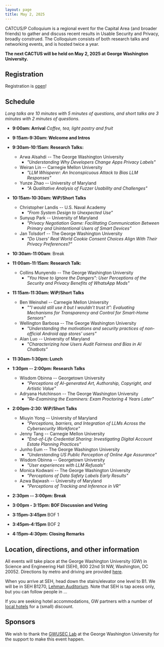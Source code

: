 ```yaml
---
layout: page
title: May 2, 2025
---
```


CATCUS/P Colloquium is a regional event for the Capital Area (and broader friends) to gather and discuss recent results in Usable Security and Privacy, broadly construed. The Colloquium consists of both research talks and networking events, and is hosted twice a year.

**The next CACTUS will be held on May 2, 2025 at George Washington University.**

## Registration

Registration is [open](https://forms.gle/VdRcT1Zcpky4HuXJ6)! 


## Schedule 

*Long talks are 10 minutes with 5 minutes of questions, and short talks are 3 minutes with 2 minutes of questions.*


* **9:00am: Arrival** 
*Coffee, tea, light pastry and fruit* 

* **9:15am-9:30am: Welcome and Intros**

* **9:30am-10:15am: Research Talks:**
  * Arwa Alsahdi -- The George Washington University
    * *"Understanding Why Developers Change Apps Privacy Labels"*
  * Weiran Lin -- Carnegie Mellon University
    * *"LLM Whisperer: An Inconspicuous Attack to Bias LLM Responses"*
  * Yunze Zhao -- University of Maryland
    * *"A Qualitative Analysis of Fuzzer Usability and Challenges"*

* **10:15am-10:30am: WiP/Short Talks**
  * Christopher Landis -- U.S. Naval Academy
    * *"From System Design to Unexpected Use"*
  * Sunyup Park -- University of Maryland
    * *"Privacy Negotiation Game: Facilitating Communication Between Primary and Unintentional Users of Smart Devices"*
  * Jan Tolsdorf -- The George Washington University
    * *"Do Users' Real World Cookie Consent Choices Align With Their Privacy Preferences?"*
  
* **10:30am-11:00am**: Break

* **11:00am-11:15am: Research Talk:**
  * Collins Munyendo -- The George Washington University
    * *"You Have to Ignore the Dangers": User Perceptions of the Security and Privacy Benefits of WhatsApp Mods"*
  
* **11:15am-11:30am: WiP/Short Talks**
  * Ben Weinshel -- Carnegie Mellon University
    * *"“I would still use it but I wouldn’t trust it”: Evaluating Mechanisms for Transparency and Control for Smart-Home Sensors"*
  * Wellington Barbosa -- The George Washington University
    * *"Understanding the motivations and security practices of non-official Android app stores' users"*
  * Alan Luo -- University of Maryland 
    * *"Characterizing how Users Audit Fairness and Bias in AI Chatbots"*
 
* **11:30am-1:30pm: Lunch**

* **1:30pm -- 2:00pm: Research Talks**
  * Wisdom Obinna -- Georgetown University
    * *"Perceptions of AI-generated Art, Authorship, Copyright, and Artistic Value"*
  * Adryana Hutchinson -- The George Washington University
    * *"Re-Examining the Examiners: Exam Proctoring 4 Years Later"*

* **2:00pm-2:30: WiP/Short Talks**
  * Miuyin Yong -- University of Maryland
    * *"Perceptions, barriers, and Integration of LLMs Across the Cybersecurity Workforce"*
  * Jenny Tang -- Carnegie Mellon University
    * *"End-of-Life Credential Sharing: Investigating Digital Account Estate Planning Practices"*
  * Junho Eum -- The George Washington University
    * *"Understanding US Public Perception of Online Age Assurance"*
  * Wisdom Obinna -- Georgetown University
    * *"User experiences with LLM Refusals"*
  * Monica Kodwani -- The George Washington University
    * *"Perceptions of Data Safety Labels Early Results"*
  * Azwa Bajwash -- University of Maryland
    * *"Perceptions of Tracking and Inference in VR"*
   
* **2:30pm -- 3:00pm: Break**

* **3:00pm - 3:15pm: BOF Discussion and Voting**

* **3:15pm-3:45pm** BOF 1

* **3:45pm-4:15pm** BOF 2

* **4:15pm-4:30pm: Closing Remarks**


## Location, directions, and other information

All events will take place at the George Washington University (GW) in Science and Engineering Hall (SEH), 800 22nd St NW, Washington, DC 20052. Directions by metro and driving are provided [here](https://www.seas.gwu.edu/directions-campus).

When you arrive at SEH, head down the stairs/elevator one level to B1. We will be in SEH B1270, [Lehman Auditorium](https://seascf.seas.gwu.edu/lehman-auditorium). Note that SEH is tap acess only, but you can follow people in ...

If you are seeking hotel accommodations, GW partners with a number of [local hotels](https://ibuy.gwu.edu/discounted-lodging-foggy-bottommount-vernon-campuses) for a (small) discount.



## Sponsors 

We wish to thank the [GWUSEC Lab](https://gwusec.seas.gwu.edu/) at the George Washington University for the support to make this event happen.

<!-- <center> -->
<!-- <img class="sonsor-img" src="images/mc2.png" width="45%"> -->
<!-- </center> -->

